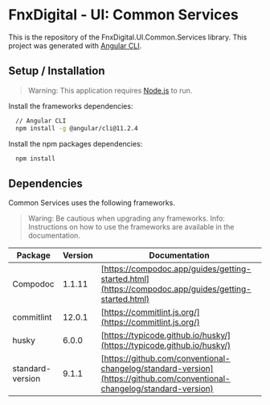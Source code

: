 # FnxDigital - UI: Common Services

This is the repository of the FnxDigital.UI.Common.Services library.
This project was generated with [Angular CLI](https://github.com/angular/angular-cli).

## Setup / Installation

> Warning: This application requires [Node.js](https://nodejs.org/) to run.

Install the frameworks dependencies:

```sh
  // Angular CLI
  npm install -g @angular/cli@11.2.4
```

Install the npm packages dependencies:

```sh
  npm install
```

## Dependencies

Common Services uses the following frameworks.

> Waring: Be cautious when upgrading any frameworks.
> Info: Instructions on how to use the frameworks are available in the documentation.

| Package          | Version | Documentation                                                                                                            |
| ---------------- | ------- | ------------------------------------------------------------------------------------------------------------------------ |
| Compodoc         |  1.1.11 | [https://compodoc.app/guides/getting-started.html](https://compodoc.app/guides/getting-started.html)                     |
| commitlint       | 12.0.1  | [https://commitlint.js.org/](https://commitlint.js.org/)                                                                 |
| husky            |  6.0.0  | [https://typicode.github.io/husky/](https://typicode.github.io/husky/)                                                   |
| standard-version |  9.1.1  | [https://github.com/conventional-changelog/standard-version](https://github.com/conventional-changelog/standard-version) |
